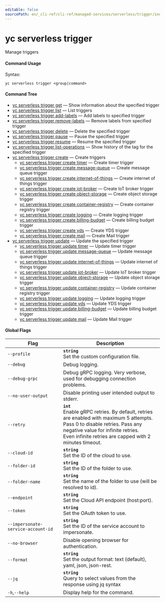 ```yaml
---
editable: false
sourcePath: en/_cli-ref/cli-ref/managed-services/serverless/trigger/index.md
---
```


# yc serverless trigger

Manage triggers

#### Command Usage

Syntax: 

`yc serverless trigger <group|command>`

#### Command Tree

- [yc serverless trigger get](get.md) — Show information about the specified trigger
- [yc serverless trigger list](list.md) — List triggers
- [yc serverless trigger add-labels](add-labels.md) — Add labels to specified trigger
- [yc serverless trigger remove-labels](remove-labels.md) — Remove labels from specified trigger
- [yc serverless trigger delete](delete.md) — Delete the specified trigger
- [yc serverless trigger pause](pause.md) — Pause the specified trigger
- [yc serverless trigger resume](resume.md) — Resume the specified trigger
- [yc serverless trigger list-operations](list-operations.md) — Show history of the tag for the specified trigger
- [yc serverless trigger create](create/index.md) — Create triggers
	- [yc serverless trigger create timer](create/timer.md) — Create timer trigger
	- [yc serverless trigger create message-queue](create/message-queue.md) — Create message queue trigger
	- [yc serverless trigger create internet-of-things](create/internet-of-things.md) — Create internet of things trigger
	- [yc serverless trigger create iot-broker](create/iot-broker.md) — Create IoT broker trigger
	- [yc serverless trigger create object-storage](create/object-storage.md) — Create object storage trigger
	- [yc serverless trigger create container-registry](create/container-registry.md) — Create container registry trigger
	- [yc serverless trigger create logging](create/logging.md) — Create logging trigger
	- [yc serverless trigger create billing-budget](create/billing-budget.md) — Create billing budget trigger
	- [yc serverless trigger create yds](create/yds.md) — Create YDS trigger
	- [yc serverless trigger create mail](create/mail.md) — Create Mail trigger
- [yc serverless trigger update](update/index.md) — Update the specified trigger
	- [yc serverless trigger update timer](update/timer.md) — Update timer trigger
	- [yc serverless trigger update message-queue](update/message-queue.md) — Update message queue trigger
	- [yc serverless trigger update internet-of-things](update/internet-of-things.md) — Update internet of things trigger
	- [yc serverless trigger update iot-broker](update/iot-broker.md) — Update IoT broker trigger
	- [yc serverless trigger update object-storage](update/object-storage.md) — Update object storage trigger
	- [yc serverless trigger update container-registry](update/container-registry.md) — Update container registry trigger
	- [yc serverless trigger update logging](update/logging.md) — Update logging trigger
	- [yc serverless trigger update yds](update/yds.md) — Update YDS trigger
	- [yc serverless trigger update billing-budget](update/billing-budget.md) — Update billing budget trigger
	- [yc serverless trigger update mail](update/mail.md) — Update Mail trigger

#### Global Flags

| Flag | Description |
|----|----|
|`--profile`|<b>`string`</b><br/>Set the custom configuration file.|
|`--debug`|Debug logging.|
|`--debug-grpc`|Debug gRPC logging. Very verbose, used for debugging connection problems.|
|`--no-user-output`|Disable printing user intended output to stderr.|
|`--retry`|<b>`int`</b><br/>Enable gRPC retries. By default, retries are enabled with maximum 5 attempts.<br/>Pass 0 to disable retries. Pass any negative value for infinite retries.<br/>Even infinite retries are capped with 2 minutes timeout.|
|`--cloud-id`|<b>`string`</b><br/>Set the ID of the cloud to use.|
|`--folder-id`|<b>`string`</b><br/>Set the ID of the folder to use.|
|`--folder-name`|<b>`string`</b><br/>Set the name of the folder to use (will be resolved to id).|
|`--endpoint`|<b>`string`</b><br/>Set the Cloud API endpoint (host:port).|
|`--token`|<b>`string`</b><br/>Set the OAuth token to use.|
|`--impersonate-service-account-id`|<b>`string`</b><br/>Set the ID of the service account to impersonate.|
|`--no-browser`|Disable opening browser for authentication.|
|`--format`|<b>`string`</b><br/>Set the output format: text (default), yaml, json, json-rest.|
|`--jq`|<b>`string`</b><br/>Query to select values from the response using jq syntax|
|`-h`,`--help`|Display help for the command.|
